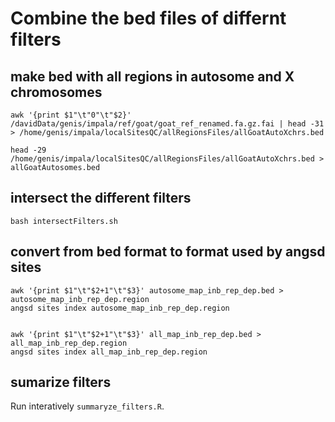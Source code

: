 # Combine the bed files of differnt filters


## make bed with all regions in autosome and X chromosomes

```
awk '{print $1"\t"0"\t"$2}' /davidData/genis/impala/ref/goat/goat_ref_renamed.fa.gz.fai | head -31 > /home/genis/impala/localSitesQC/allRegionsFiles/allGoatAutoXchrs.bed

head -29 /home/genis/impala/localSitesQC/allRegionsFiles/allGoatAutoXchrs.bed > allGoatAutosomes.bed
```

## intersect the different filters

```
bash intersectFilters.sh
```

## convert from bed format to format used by angsd sites

```
awk '{print $1"\t"$2+1"\t"$3}' autosome_map_inb_rep_dep.bed > autosome_map_inb_rep_dep.region
angsd sites index autosome_map_inb_rep_dep.region


awk '{print $1"\t"$2+1"\t"$3}' all_map_inb_rep_dep.bed > all_map_inb_rep_dep.region
angsd sites index all_map_inb_rep_dep.region
```

## sumarize filters

Run interatively `summaryze_filters.R`. 

